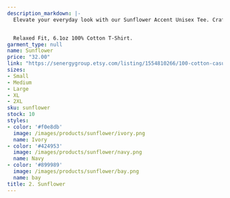 ```yaml
---
description_markdown: |-
  Elevate your everyday look with our Sunflower Accent Unisex Tee. Crafted for comfort and style, it seamlessly fits any wardrobe, whether you're dressing up or down. Ideal for sunflower enthusiasts or those seeking a drop of sunshine in their wardrobe. Made with 100% cotton, ensuring a soft touch and durability. Suitable for all genders and available in various sizes.


  Relaxed Fit, 6.1oz 100% Cotton T-Shirt.
garment_type: null
name: Sunflower
price: "32.00"
link: "https://senergygroup.etsy.com/listing/1554810266/100-cotton-casual-chic-sunflower-emblem"
sizes:
- Small
- Medium
- Large
- XL
- 2XL
sku: sunflower
stock: 10
styles:
- color: '#f0e8db'
  image: /images/products/sunflower/ivory.png
  name: Ivory
- color: '#424953'
  image: /images/products/sunflower/navy.png
  name: Navy
- color: '#899989'
  image: /images/products/sunflower/bay.png
  name: bay
title: 2. Sunflower
---
```

